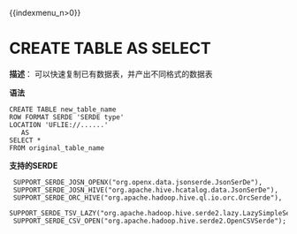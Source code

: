 {{indexmenu_n>0}}

# CREATE TABLE AS SELECT

**描述**： 可以快速复制已有数据表，并产出不同格式的数据表

**语法**

    CREATE TABLE new_table_name
    ROW FORMAT SERDE 'SERDE type'
    LOCATION 'UFLIE://......'
       AS  
    SELECT *
    FROM original_table_name

**支持的SERDE**

``` 
 SUPPORT_SERDE_JOSN_OPENX("org.openx.data.jsonserde.JsonSerDe"),
 SUPPORT_SERDE_JOSN_HIVE("org.apache.hive.hcatalog.data.JsonSerDe"),
 SUPPORT_SERDE_ORC_HIVE("org.apache.hadoop.hive.ql.io.orc.OrcSerde"),
 SUPPORT_SERDE_TSV_LAZY("org.apache.hadoop.hive.serde2.lazy.LazySimpleSerDe"),
 SUPPORT_SERDE_CSV_OPEN("org.apache.hadoop.hive.serde2.OpenCSVSerde");
```
